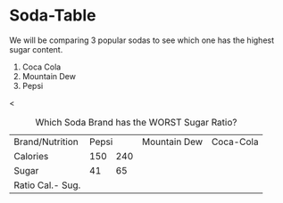 # Soda-Table
<html>
  <body>
    <title>Soda Comparison</title>
    <p>We will be comparing 3 popular sodas to see which one has the highest sugar content.</p>
    <ol type=1> 
    <li>Coca Cola</li>
      <li>Mountain Dew</li>
      <li>Pepsi</li>
    </ol>
    <table>
      <caption>Which Soda Brand has the WORST Sugar Ratio?</caption>
      <tr><td>Brand/Nutrition</td> <td colspan=2 Row 1 Column 1> Pepsi</td> <td>Mountain Dew</td> <td>Coca-Cola</td></tr> 
      <tr><td>Calories</td> <td>150</td>  <td>240</td>
      <tr><td>Sugar</td> <td>41<td>65</td></tr>
      <tr><td>Ratio Cal.- Sug.</td><</tr>
    </table>
  </body>
</html>
